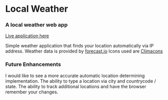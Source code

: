 # Local Weather
### A local weather web app

[Live application here](http://anaumann.com/local-weather)

Simple weather application that finds your location automatically via IP address.
Weather data is provided by [forecast.io](http://forecast.io)
Icons used are [Climacons](http://adamwhitcroft.com/climacons/)

### Future Enhancements
I would like to see a more accurate automatic location determining implementation.
The ability to type a location via city and countrycode / state.
The ability to track additional locations and have the browser remember your changes.



